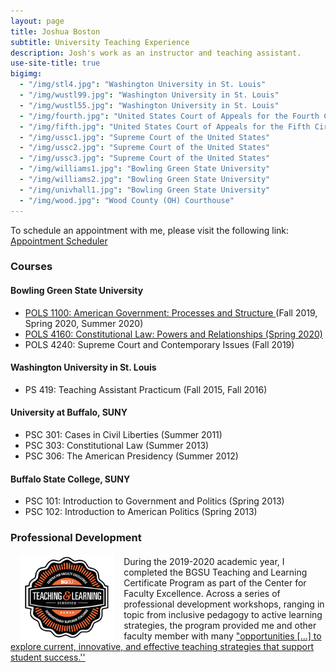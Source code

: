 ```yaml
---
layout: page
title: Joshua Boston
subtitle: University Teaching Experience
description: Josh's work as an instructor and teaching assistant.
use-site-title: true
bigimg:
  - "/img/stl4.jpg": "Washington University in St. Louis"
  - "/img/wustl99.jpg": "Washington University in St. Louis"
  - "/img/wustl55.jpg": "Washington University in St. Louis"
  - "/img/fourth.jpg": "United States Court of Appeals for the Fourth Circuit"
  - "/img/fifth.jpg": "United States Court of Appeals for the Fifth Circuit"
  - "/img/ussc1.jpg": "Supreme Court of the United States"
  - "/img/ussc2.jpg": "Supreme Court of the United States"
  - "/img/ussc3.jpg": "Supreme Court of the United States"
  - "/img/williams1.jpg": "Bowling Green State University"
  - "/img/williams2.jpg": "Bowling Green State University"
  - "/img/univhall1.jpg": "Bowling Green State University"
  - "/img/wood.jpg": "Wood County (OH) Courthouse"
---
```


To schedule an appointment with me, please visit the following link: <a href="https://calendly.com/jboston_bgsu/meet-with-prof-boston" target="_blank">Appointment Scheduler</a>

### Courses
#### Bowling Green State University
  * <a href="https://canvas.bgsu.edu/" target="_blank">POLS 1100: American Government: Processes and Structure </a> (Fall 2019, Spring 2020, Summer 2020)
  * <a href="https://canvas.bgsu.edu/" target="_blank">POLS 4160: Constitutional Law: Powers and Relationships (Spring 2020)</a>
  * POLS 4240: Supreme Court and Contemporary Issues (Fall 2019)

#### Washington University in St. Louis
  * PS 419: Teaching Assistant Practicum (Fall 2015, Fall 2016)

#### University at Buffalo, SUNY 
  * PSC 301: Cases in Civil Liberties (Summer 2011)
  * PSC 303: Constitutional Law (Summer 2013)
  * PSC 306: The American Presidency (Summer 2012)

#### Buffalo State College, SUNY
  * PSC 101: Introduction to Government and Politics (Spring 2013)
  * PSC 102: Introduction to American Politics (Spring 2013)
  
### Professional Development
<p><img align="left" style="padding: 0 15px; width: 30%; height: 30%" src="img/TandLcertificatebadge2019.jpg"></p>
<p style="margin-top: 20px;"> </p>

During the 2019-2020 academic year, I completed the BGSU Teaching and Learning Certificate Program as part of the Center for Faculty Excellence. Across a series of professional development workshops, ranging in topic from inclusive pedagogy to active learning strategies, the program provided me and other faculty member with many <a href="https://www.bgsu.edu/center-for-faculty-excellence/get-certified/bgsu-teaching-and-learning-certificate-program.html" target="_blank">"opportunities [...] to explore current, innovative, and effective teaching strategies that support student success.''</a> 




